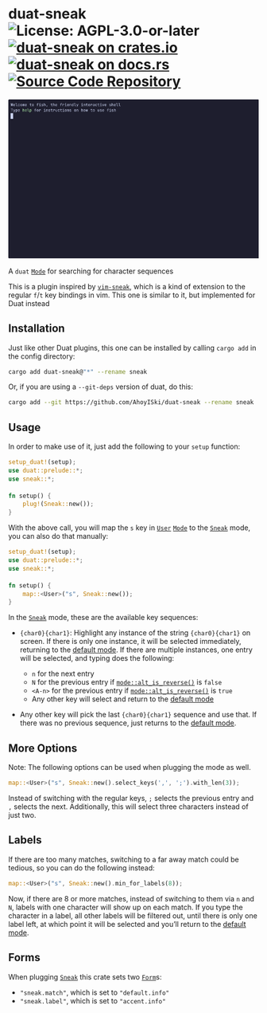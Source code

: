 # duat-sneak ![License: AGPL-3.0-or-later](https://img.shields.io/badge/license-AGPL--3.0--or--later-blue) [![duat-sneak on crates.io](https://img.shields.io/crates/v/duat-sneak)](https://crates.io/crates/duat-sneak) [![duat-sneak on docs.rs](https://docs.rs/duat-sneak/badge.svg)](https://docs.rs/duat-sneak) [![Source Code Repository](https://img.shields.io/badge/Code-On%20GitHub-blue?logo=GitHub)](https://github.com/AhoyISki/duat-sneak)

![sneak demonstration](./assets/sneak-demonstration.gif)

A `duat` [`Mode`][__link0] for searching for character sequences

This is a plugin inspired by [`vim-sneak`][__link1], which is a kind of
extension to the regular `f`/`t` key bindings in vim. This one is
similar to it, but implemented for Duat instead

## Installation

Just like other Duat plugins, this one can be installed by calling
`cargo add` in the config directory:

```bash
cargo add duat-sneak@"*" --rename sneak
```

Or, if you are using a `--git-deps` version of duat, do this:

```bash
cargo add --git https://github.com/AhoyISki/duat-sneak --rename sneak
```

## Usage

In order to make use of it, just add the following to your `setup`
function:

```rust
setup_duat!(setup);
use duat::prelude::*;
use sneak::*;

fn setup() {
    plug!(Sneak::new());
}
```

With the above call, you will map the `s` key in [`User`][__link2] [`Mode`][__link3]
to the [`Sneak`][__link4] mode, you can also do that manually:

```rust
setup_duat!(setup);
use duat::prelude::*;
use sneak::*;

fn setup() {
    map::<User>("s", Sneak::new());
}
```

In the [`Sneak`][__link5] mode, these are the available key sequences:

* `{char0}{char1}`: Highlight any instance of the string
  `{char0}{char1}` on screen. If there is only one instance, it
  will be selected immediately, returning to the [default mode][__link6].
  If there are multiple instances, one entry will be selected, and
  typing does the following:
  
  * `n` for the next entry
  * `N` for the previous entry if [`mode::alt_is_reverse()`][__link7] is
    `false`
  * `<A-n>` for the previous entry if [`mode::alt_is_reverse()`][__link8]
    is `true`
  * Any other key will select and return to the [default mode][__link9]
* Any other key will pick the last `{char0}{char1}` sequence and
  use that. If there was no previous sequence, just returns to the
  [default mode][__link10].

## More Options

Note: The following options can be used when plugging the mode as
well.

```rust
map::<User>("s", Sneak::new().select_keys(',', ';').with_len(3));
```

Instead of switching with the regular keys, `;` selects the
previous entry and `,` selects the next. Additionally, this will
select three characters instead of just two.

## Labels

If there are too many matches, switching to a far away match could
be tedious, so you can do the following instead:

```rust
map::<User>("s", Sneak::new().min_for_labels(8));
```

Now, if there are 8 or more matches, instead of switching to them
via `n` and `N`, labels with one character will show up on each
match. If you type the character in a label, all other labels will
be filtered out, until there is only one label left, at which
point it will be selected and you’ll return to the [default mode][__link11].

## Forms

When plugging [`Sneak`][__link12] this crate sets two [`Form`][__link13]s:

* `"sneak.match"`, which is set to `"default.info"`
* `"sneak.label"`, which is set to `"accent.info"`


 [__cargo_doc2readme_dependencies_info]: ggGkYW0BYXSEG7OnKS_PkemFG56IpJ_QmFWVGx-ENAHaG7xgG84zvdQl8TPsYXKEG3uRJ8rCRKsGGzgzvxuuY1UmG8EKjuoYLaW6G6vQMjiIL1FIYWSEgmRGb3Jt9oNqZHVhdC1zbmVha2UwLjEuMWpkdWF0X3NuZWFrgmlkdWF0X2NvcmVlMC41LjOCZG1vZGX2
 [__link0]: https://docs.rs/duat_core/0.5.3/duat_core/?search=mode::Mode
 [__link1]: https://github.com/justinmk/vim-sneak
 [__link10]: https://docs.rs/mode/latest/mode/?search=reset
 [__link11]: https://docs.rs/mode/latest/mode/?search=reset
 [__link12]: https://docs.rs/duat-sneak/0.1.1/duat_sneak/struct.Sneak.html
 [__link13]: https://crates.io/crates/Form
 [__link2]: https://docs.rs/duat_core/0.5.3/duat_core/?search=mode::User
 [__link3]: https://docs.rs/duat_core/0.5.3/duat_core/?search=mode::Mode
 [__link4]: https://docs.rs/duat-sneak/0.1.1/duat_sneak/struct.Sneak.html
 [__link5]: https://docs.rs/duat-sneak/0.1.1/duat_sneak/struct.Sneak.html
 [__link6]: https://docs.rs/mode/latest/mode/?search=reset
 [__link7]: `mode::alt_is_reverse()`
 [__link8]: `mode::alt_is_reverse()`
 [__link9]: https://docs.rs/mode/latest/mode/?search=reset
